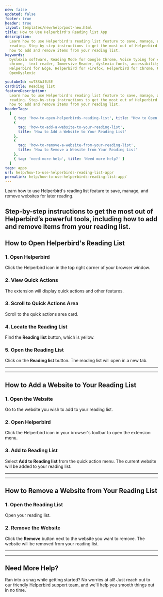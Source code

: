 ```yaml
---
new: false
updated: false
footer: true
header: true
layout: templates/new/help/post-new.html
title: How to Use Helperbird's Reading list App
description:
  Learn how to use Helperbird's reading list feature to save, manage, and remove websites for later
  reading. Step-by-step instructions to get the most out of Helperbird’s powerful tools, including
  how to add and remove items from your reading list.
keywords:
  Dyslexia software, Reading Mode for Google Chrome, Voice typing for chrome, Text to speech for
  chrome,  text reader, Immersive Reader, dyslexia fonts, accessibility software, dyslexia software,
  Helperbird for Edge, Helperbird for Firefox, Helperbird for Chrome, Opendyslexic for Chrome,
  OpenDyslexic

youtubeId: vwT8SAJfU3E
cardTitle: Reading list
featureDescription:
  Learn how to use Helperbird's reading list feature to save, manage, and remove websites for later
  reading. Step-by-step instructions to get the most out of Helperbird’s powerful tools, including
  how to add and remove items from your reading list.
headerTags:
  [
    { tag: 'how-to-open-helperbirds-reading-list', title: "How to Open Helperbird's Reading List" },
    {
      tag: 'how-to-add-a-website-to-your-reading-list',
      title: 'How to Add a Website to Your Reading List'
    },
    {
      tag: 'how-to-remove-a-website-from-your-reading-list',
      title: 'How to Remove a Website from Your Reading List'
    },
    { tag: 'need-more-help', title: 'Need more help?' }
  ]
tags: apps
url: help/how-to-use-helperbirds-reading-list-app/
permalink: help/how-to-use-helperbirds-reading-list-app/
---
```


Learn how to use Helperbird's reading list feature to save, manage, and remove websites for later
reading.

## Step-by-step instructions to get the most out of Helperbird’s powerful tools, including how to add and remove items from your reading list.

## How to Open Helperbird's Reading List

### 1. Open Helperbird

Click the Helperbird icon in the top right corner of your browser window.

### 2. View Quick Actions

The extension will display quick actions and other features.

### 3. Scroll to Quick Actions Area

Scroll to the quick actions area card.

### 4. Locate the Reading List

Find the **Reading list** button, which is yellow.

### 5. Open the Reading List

Click on the **Reading list** button. The reading list will open in a new tab.

---

---

## How to Add a Website to Your Reading List

### 1. Open the Website

Go to the website you wish to add to your reading list.

### 2. Open Helperbird

Click the Helperbird icon in your browser's toolbar to open the extension menu.

### 3. Add to Reading List

Select **Add to Reading list** from the quick action menu. The current website will be added to your
reading list.

---

---

## How to Remove a Website from Your Reading List

### 1. Open the Reading List

Open your reading list.

### 2. Remove the Website

Click the **Remove** button next to the website you want to remove. The website will be removed from
your reading list.

---

---

## Need More Help?

Ran into a snag while getting started? No worries at all! Just reach out to our friendly
[Helperbird support team](/support/), and we'll help you smooth things out in no time.
